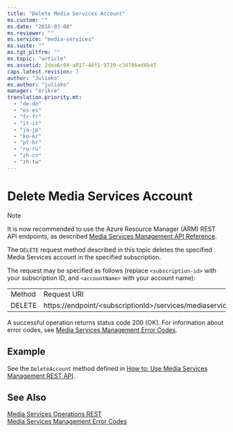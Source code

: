 ```yaml
---
title: "Delete Media Services Account"
ms.custom: ""
ms.date: "2016-03-08"
ms.reviewer: ""
ms.service: "media-services"
ms.suite: ""
ms.tgt_pltfrm: ""
ms.topic: "article"
ms.assetid: 2dea6c04-a017-48f1-9729-c34706ed8b47
caps.latest.revision: 7
author: "Juliako"
ms.author: "juliako"
manager: "erikre"
translation.priority.mt: 
  - "de-de"
  - "es-es"
  - "fr-fr"
  - "it-it"
  - "ja-jp"
  - "ko-kr"
  - "pt-br"
  - "ru-ru"
  - "zh-cn"
  - "zh-tw"
---
```

# Delete Media Services Account
> [!NOTE]
>  It is now recommended to use  the Azure Resource Manager (ARM) REST API endpoints, as described [Media Services Management API Reference](../Topic/Media%20Services%20Management%20API%20Reference.md).  
  
 The `DELETE` request method described in this topic deletes the specified Media Services account in the specified subscription.  
  
 The request may be specified as follows (replace `<subscription-id>` with your subscription ID, and `<accountName>` with your account name):  
  
|||  
|-|-|  
|Method|Request URI|  
|DELETE|https://endpoint/\<subscriptionId>/services/mediaservices/Accounts/\<accountName>|  
  
 A successful operation returns status code 200 (OK). For information about error codes, see [Media Services Management Error Codes](../operations/media-services-management-error-codes.md).  
  
## Example  
 See the `DeleteAccount` method defined in [How to: Use Media Services Management REST API](../operations/how-to--use-media-services-management-rest-api.md).  
  
## See Also  
 [Media Services Operations REST](../operations/media-services-operations-rest.md)   
 [Media Services Management Error Codes](../operations/media-services-management-error-codes.md)
